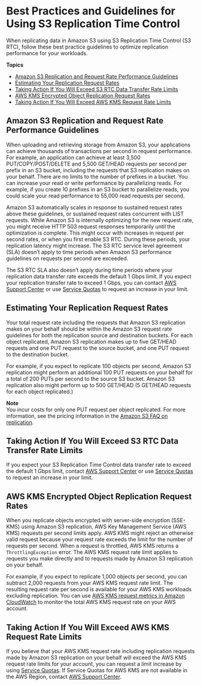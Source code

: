 # Best Practices and Guidelines for Using S3 Replication Time Control<a name="rtc-best-practices"></a>

When replicating data in Amazon S3 using S3 Replication Time Control \(S3 RTC\), follow these best practice guidelines to optimize replication performance for your workloads\. 

**Topics**
+ [Amazon S3 Replication and Request Rate Performance Guidelines](#rtc-request-rate-performance)
+ [Estimating Your Replication Request Rates](#estimating-replication-request-rates)
+ [Taking Action If You Will Exceed S3 RTC Data Transfer Rate Limits](#exceed-rtc-data-transfer-limits)
+ [AWS KMS Encrypted Object Replication Request Rates](#kms-object-replication-request-rates)
+ [Taking Action If You Will Exceed AWS KMS Request Rate Limits](#exceed-kms-request-rate-limits)

## Amazon S3 Replication and Request Rate Performance Guidelines<a name="rtc-request-rate-performance"></a>

When uploading and retrieving storage from Amazon S3, your applications can achieve thousands of transactions per second in request performance\. For example, an application can achieve at least 3,500 PUT/COPY/POST/DELETE and 5,500 GET/HEAD requests per second per prefix in an S3 bucket, including the requests that S3 replication makes on your behalf\. There are no limits to the number of prefixes in a bucket\. You can increase your read or write performance by parallelizing reads\. For example, if you create 10 prefixes in an S3 bucket to parallelize reads, you could scale your read performance to 55,000 read requests per second\. 

Amazon S3 automatically scales in response to sustained request rates above these guidelines, or sustained request rates concurrent with LIST requests\. While Amazon S3 is internally optimizing for the new request rate, you might receive HTTP 503 request responses temporarily until the optimization is complete\. This might occur with increases in request per second rates, or when you first enable S3 RTC\. During these periods, your replication latency might increase\. The S3 RTC service level agreement \(SLA\) doesn’t apply to time periods when Amazon S3 performance guidelines on requests per second are exceeded\. 

The S3 RTC SLA also doesn’t apply during time periods where your replication data transfer rate exceeds the default 1 Gbps limit\. If you expect your replication transfer rate to exceed 1 Gbps, you can contact [AWS Support Center](https://console.aws.amazon.com/support/home#/) or use [Service Quotas](https://docs.aws.amazon.com/general/latest/gr/aws_service_limits.html) to request an increase in your limit\. 

## Estimating Your Replication Request Rates<a name="estimating-replication-request-rates"></a>

Your total request rate including the requests that Amazon S3 replication makes on your behalf should be within the Amazon S3 request rate guidelines for both the replication source and destination buckets\. For each object replicated, Amazon S3 replication makes up to five GET/HEAD requests and one PUT request to the source bucket, and one PUT request to the destination bucket\.

For example, if you expect to replicate 100 objects per second, Amazon S3 replication might perform an additional 100 PUT requests on your behalf for a total of 200 PUTs per second to the source S3 bucket\. Amazon S3 replication also might perform up to 500 GET/HEAD \(5 GET/HEAD requests for each object replicated\.\) 

**Note**  
You incur costs for only one PUT request per object replicated\. For more information, see the pricing information in the [Amazon S3 FAQ on replication](https://aws.amazon.com/s3/faqs/#Replication)\. 

## Taking Action If You Will Exceed S3 RTC Data Transfer Rate Limits<a name="exceed-rtc-data-transfer-limits"></a>

If you expect your S3 Replication Time Control data transfer rate to exceed the default 1 Gbps limit, contact [AWS Support Center](https://console.aws.amazon.com/support/home#/) or use [Service Quotas](https://docs.aws.amazon.com/general/latest/gr/aws_service_limits.html) to request an increase in your limit\. 

## AWS KMS Encrypted Object Replication Request Rates<a name="kms-object-replication-request-rates"></a>

When you replicate objects encrypted with server\-side encryption \(SSE\-KMS\) using Amazon S3 replication, AWS Key Management Service \(AWS KMS\) requests per second limits apply\. AWS KMS might reject an otherwise valid request because your request rate exceeds the limit for the number of requests per second\. When a request is throttled, AWS KMS returns a `ThrottlingException` error\. The AWS KMS request rate limit applies to requests you make directly and to requests made by Amazon S3 replication on your behalf\. 

For example, if you expect to replicate 1,000 objects per second, you can subtract 2,000 requests from your AWS KMS request rate limit\. The resulting request rate per second is available for your AWS KMS workloads excluding replication\. You can use [AWS KMS request metrics in Amazon CloudWatch](https://docs.aws.amazon.com/kms/latest/developerguide/monitoring-cloudwatch.html) to monitor the total AWS KMS request rate on your AWS account\. 

## Taking Action If You Will Exceed AWS KMS Request Rate Limits<a name="exceed-kms-request-rate-limits"></a>

If you believe that your AWS KMS request rate including replication requests made by Amazon S3 replication on your behalf will exceed the AWS KMS request rate limits for your account, you can request a limit increase by using [Service Quotas](https://docs.aws.amazon.com/general/latest/gr/aws_service_limits.html)\. If Service Quotas for AWS KMS are not available in the AWS Region, contact [AWS Support Center](https://console.aws.amazon.com/support/home#/)\. 